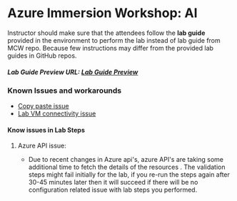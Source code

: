# Azure Immersion Workshop: AI

Instructor should make sure that the attendees follow the **lab guide** provided in the environment to perform the lab instead of lab guide from MCW repo. Because few instructions may differ from the provided lab guides in GitHub repos. 

##### Lab Guide Preview URL: [Lab Guide Preview](https://experience.cloudlabs.ai/#/labguidepreview/e395fa98-bd4d-4a4d-97da-5448e23283a5)

### Known Issues and workarounds
- [Copy paste issue](https://docs.cloudlabs.ai/Learner/Troubleshooting/CopyPaste)
- [Lab VM connectivity issue](https://docs.cloudlabs.ai/Learner/Troubleshooting/RDP)

#### Know issues in Lab Steps

1. Azure API issue: 

   - Due to recent changes in Azure api's, azure API's are taking some additional time to fetch the details of the resources . The validation steps might fail initially for the lab, if you re-run the steps again after 30-45 minutes later then it will succeed if there will be no configuration related issue with lab steps you performed.

